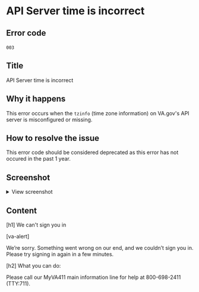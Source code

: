 # API Server time is incorrect

## Error code
`003`

## Title
API Server time is incorrect

## Why it happens
This error occurs when the `tzinfo` (time zone information) on VA.gov's API server is misconfigured or missing.

## How to resolve the issue
This error code should be considered deprecated as this error has not occured in the past 1 year.

## Screenshot
<details>
  <summary>View screenshot</summary>
  <img src="./screenshots/003.png" />
</details>

## Content

[h1] We can't sign you in

[va-alert]

We’re sorry. Something went wrong on our end, and we couldn’t sign you in. Please try signing in again in a few minutes.

[h2] What you can do:

Please call our MyVA411 main information line for help at 800-698-2411 (TTY:711).
